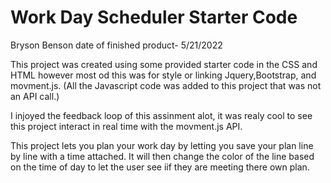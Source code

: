 # Work Day Scheduler Starter Code
Bryson Benson
date of finished product- 5/21/2022

This project was created using some provided starter code in the CSS and HTML however most od this was for style or linking Jquery,Bootstrap, and movment.js. (All the Javascript code was added to this project that was not an API call.)

I injoyed the feedback loop of this assinment alot, it was realy cool to see this project interact in real time with the movment.js API.

This project lets you plan your work day by letting you save your plan line by line with a time attached. It will then change the color of the line based on the time of day to let the user see iif they are meeting there own plan.